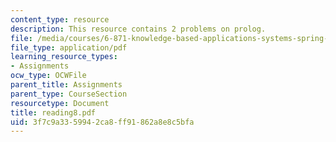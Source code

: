 ```yaml
---
content_type: resource
description: This resource contains 2 problems on prolog.
file: /media/courses/6-871-knowledge-based-applications-systems-spring-2005/3f7c9a3359942ca8ff91862a8e8c5bfa_reading8.pdf
file_type: application/pdf
learning_resource_types:
- Assignments
ocw_type: OCWFile
parent_title: Assignments
parent_type: CourseSection
resourcetype: Document
title: reading8.pdf
uid: 3f7c9a33-5994-2ca8-ff91-862a8e8c5bfa
---
```

